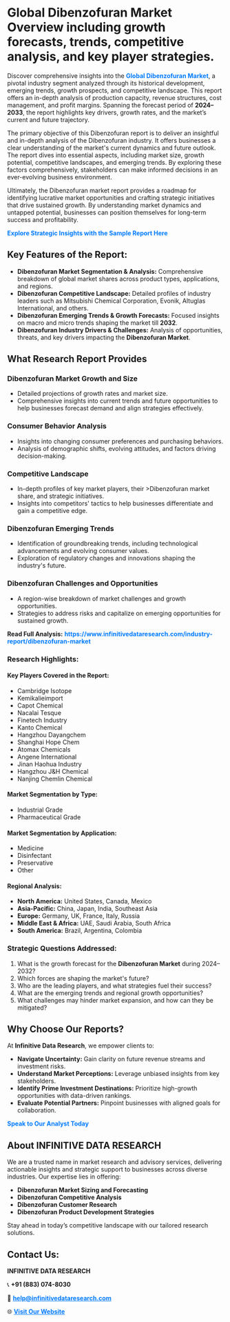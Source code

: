 <h1>Global Dibenzofuran Market Overview including growth forecasts, trends, competitive analysis, and key player strategies.</h1>
<p>
Discover comprehensive insights into the 
<a href="https://www.infinitivedataresearch.com/industry-report/dibenzofuran-market" rel="dofollow" style="color: #007BFF; text-decoration: none;"><strong>Global Dibenzofuran Market</strong></a>, a pivotal industry segment analyzed through its historical development, emerging trends, growth prospects, and competitive landscape. This report offers an in-depth analysis of production capacity, revenue structures, cost management, and profit margins. Spanning the forecast period of <strong>2024–2033</strong>, the report highlights key drivers, growth rates, and the market’s current and future trajectory.
</p>
<p>
The primary objective of this Dibenzofuran report is to deliver an insightful and in-depth analysis of the Dibenzofuran industry. It offers businesses a clear understanding of the market's current dynamics and future outlook. The report dives into essential aspects, including market size, growth potential, competitive landscapes, and emerging trends. By exploring these factors comprehensively, stakeholders can make informed decisions in an ever-evolving business environment.
</p>
<p>
Ultimately, the Dibenzofuran market report provides a roadmap for identifying lucrative market opportunities and crafting strategic initiatives that drive sustained growth. By understanding market dynamics and untapped potential, businesses can position themselves for long-term success and profitability.
</p>
<p>
<a href="https://www.infinitivedataresearch.com/request-sample/reportId=106152" style="color: #007BFF; text-decoration: none;"><strong>Explore Strategic Insights with the Sample Report Here</strong></a>
</p>

<h2>Key Features of the Report:</h2>
<ul>
<li><strong>Dibenzofuran Market Segmentation & Analysis:</strong> Comprehensive breakdown of global market shares across product types, applications, and regions.</li>
<li><strong>Dibenzofuran Competitive Landscape:</strong> Detailed profiles of industry leaders such as Mitsubishi Chemical Corporation, Evonik, Altuglas International, and others.</li>
<li><strong>Dibenzofuran Emerging Trends & Growth Forecasts:</strong> Focused insights on macro and micro trends shaping the market till <strong>2032</strong>.</li>
<li><strong>Dibenzofuran Industry Drivers & Challenges:</strong> Analysis of opportunities, threats, and key drivers impacting the <strong>Dibenzofuran Market</strong>.</li>
</ul>

<h2>What Research Report Provides</h2>
<h3>Dibenzofuran Market Growth and Size</h3>
<ul>
<li>Detailed projections of growth rates and market size.</li>
<li>Comprehensive insights into current trends and future opportunities to help businesses forecast demand and align strategies effectively.</li>
</ul>

<h3>Consumer Behavior Analysis</h3>
<ul>
<li>Insights into changing consumer preferences and purchasing behaviors.</li>
<li>Analysis of demographic shifts, evolving attitudes, and factors driving decision-making.</li>
</ul>

<h3>Competitive Landscape</h3>
<ul>
<li>In-depth profiles of key market players, their >Dibenzofuran market share, and strategic initiatives.</li>
<li>Insights into competitors' tactics to help businesses differentiate and gain a competitive edge.</li>
</ul>

<h3>Dibenzofuran Emerging Trends</h3>
<ul>
<li>Identification of groundbreaking trends, including technological advancements and evolving consumer values.</li>
<li>Exploration of regulatory changes and innovations shaping the industry's future.</li>
</ul>

<h3>Dibenzofuran Challenges and Opportunities</h3>
<ul>
<li>A region-wise breakdown of market challenges and growth opportunities.</li>
<li>Strategies to address risks and capitalize on emerging opportunities for sustained growth.</li>
</ul>
<p><strong>Read Full Analysis:</strong> <a href="https://www.infinitivedataresearch.com/industry-report/dibenzofuran-market" rel="dofollow" style="color: #007BFF; text-decoration: none;"><strong>https://www.infinitivedataresearch.com/industry-report/dibenzofuran-market</strong></a></p>
<h3>Research Highlights:</h3>
<h4>Key Players Covered in the Report:</h4>
<ul><li>Cambridge Isotope</li><li>Kemikalieimport</li><li>Capot Chemical</li><li>Nacalai Tesque</li><li>Finetech Industry</li><li>Kanto Chemical</li><li>Hangzhou Dayangchem</li><li>Shanghai Hope Chem</li><li>Atomax Chemicals</li><li>Angene International</li><li>Jinan Haohua Industry</li><li>Hangzhou J&amp;H Chemical</li><li>Nanjing Chemlin Chemical</li></ul>
<h4>Market Segmentation by Type:</h4>
<ul><li>Industrial Grade</li><li>Pharmaceutical Grade</li></ul>
<h4>Market Segmentation by Application:</h4>
<ul><li>Medicine</li><li>Disinfectant</li><li>Preservative</li><li>Other</li></ul>

<h4>Regional Analysis:</h4>
<ul>
<li><strong>North America:</strong> United States, Canada, Mexico</li>
<li><strong>Asia-Pacific:</strong> China, Japan, India, Southeast Asia</li>
<li><strong>Europe:</strong> Germany, UK, France, Italy, Russia</li>
<li><strong>Middle East & Africa:</strong> UAE, Saudi Arabia, South Africa</li>
<li><strong>South America:</strong> Brazil, Argentina, Colombia</li>
</ul>

<h3>Strategic Questions Addressed:</h3>
<ol>
<li>What is the growth forecast for the <strong>Dibenzofuran Market</strong> during 2024–2032?</li>
<li>Which forces are shaping the market's future?</li>
<li>Who are the leading players, and what strategies fuel their success?</li>
<li>What are the emerging trends and regional growth opportunities?</li>
<li>What challenges may hinder market expansion, and how can they be mitigated?</li>
</ol>

<h2>Why Choose Our Reports?</h2>
<p>At <strong>Infinitive Data Research</strong>, we empower clients to:</p>
<ul>
<li><strong>Navigate Uncertainty:</strong> Gain clarity on future revenue streams and investment risks.</li>
<li><strong>Understand Market Perceptions:</strong> Leverage unbiased insights from key stakeholders.</li>
<li><strong>Identify Prime Investment Destinations:</strong> Prioritize high-growth opportunities with data-driven rankings.</li>
<li><strong>Evaluate Potential Partners:</strong> Pinpoint businesses with aligned goals for collaboration.</li>
</ul>
<p><a href="https://www.infinitivedataresearch.com/industry-report/dibenzofuran-market" rel="dofollow" style="color: #007BFF; text-decoration: none;"><strong>Speak to Our Analyst Today</strong></a></p>

<h2>About INFINITIVE DATA RESEARCH</h2>
<p>We are a trusted name in market research and advisory services, delivering actionable insights and strategic support to businesses across diverse industries. Our expertise lies in offering:</p>
<ul>
<li><strong>Dibenzofuran Market Sizing and Forecasting</strong></li>
<li><strong>Dibenzofuran Competitive Analysis</strong></li>
<li><strong>Dibenzofuran Customer Research</strong></li>
<li><strong>Dibenzofuran Product Development Strategies</strong></li>
</ul>
<p>Stay ahead in today’s competitive landscape with our tailored research solutions.</p>

<h2>Contact Us:</h2>
<p><strong>INFINITIVE DATA RESEARCH</strong></p>
<p>📞 <strong>+91 (883) 074-8030</strong></p>
<p>📧 <strong><a href="mailto:help@infinitivedataresearch.com" style="color: #007BFF;">help@infinitivedataresearch.com</a></strong></p>
<p>🌐 <strong><a href="https://www.infinitivedataresearch.com" rel="dofollow" style="color: #007BFF;">Visit Our Website</a></strong></p>